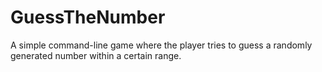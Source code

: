 # GuessTheNumber
A simple command-line game where the player tries to guess a randomly generated number within a certain range.
